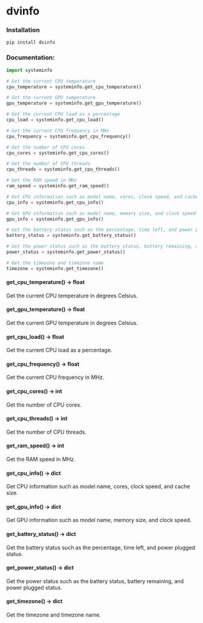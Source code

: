 # dvinfo

### Installation

```
pip install dvinfo
```

### Documentation:

```py
import systeminfo

# Get the current CPU temperature
cpu_temperature = systeminfo.get_cpu_temperature()

# Get the current GPU temperature
gpu_temperature = systeminfo.get_gpu_temperature()

# Get the current CPU load as a percentage
cpu_load = systeminfo.get_cpu_load()

# Get the current CPU frequency in MHz
cpu_frequency = systeminfo.get_cpu_frequency()

# Get the number of CPU cores
cpu_cores = systeminfo.get_cpu_cores()

# Get the number of CPU threads
cpu_threads = systeminfo.get_cpu_threads()

# Get the RAM speed in MHz
ram_speed = systeminfo.get_ram_speed()

# Get CPU information such as model name, cores, clock speed, and cache size
cpu_info = systeminfo.get_cpu_info()

# Get GPU information such as model name, memory size, and clock speed
gpu_info = systeminfo.get_gpu_info()

# Get the battery status such as the percentage, time left, and power plugged status
battery_status = systeminfo.get_battery_status()

# Get the power status such as the battery status, battery remaining, and power plugged status
power_status = systeminfo.get_power_status()

# Get the timezone and timezone name
timezone = systeminfo.get_timezone()
```

#### get_cpu_temperature() -> float
Get the current CPU temperature in degrees Celsius.

#### get_gpu_temperature() -> float
Get the current GPU temperature in degrees Celsius.

#### get_cpu_load() -> float
Get the current CPU load as a percentage.

#### get_cpu_frequency() -> float
Get the current CPU frequency in MHz.

#### get_cpu_cores() -> int
Get the number of CPU cores.

#### get_cpu_threads() -> int
Get the number of CPU threads.

#### get_ram_speed() -> int
Get the RAM speed in MHz.

#### get_cpu_info() -> dict
Get CPU information such as model name, cores, clock speed, and cache size.

#### get_gpu_info() -> dict
Get GPU information such as model name, memory size, and clock speed.

#### get_battery_status() -> dict
Get the battery status such as the percentage, time left, and power plugged status.

#### get_power_status() -> dict
Get the power status such as the battery status, battery remaining, and power plugged status.

#### get_timezone() -> dict
Get the timezone and timezone name.
